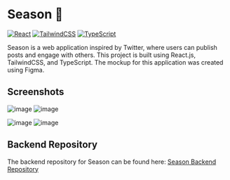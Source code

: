 # Season 🍁

[![React](https://img.shields.io/badge/React-v17.0.2-blue?style=for-the-badge&logo=react)](https://reactjs.org/)
[![TailwindCSS](https://img.shields.io/badge/TailwindCSS-v2.2.17-green?style=for-the-badge&logo=tailwind-css)](https://tailwindcss.com/)
[![TypeScript](https://img.shields.io/badge/TypeScript-v4.5.2-orange?style=for-the-badge&logo=typescript)](https://www.typescriptlang.org/)

Season is a web application inspired by Twitter, where users can publish posts and engage with others. This project is built using React.js, TailwindCSS, and TypeScript. The mockup for this application was created using Figma.

## Screenshots
![image](https://user-images.githubusercontent.com/114822626/234010500-24083d0a-0487-4032-ab4f-c79ecb4b14fc.png)
![image](https://user-images.githubusercontent.com/114822626/234010602-9376f4bc-177f-4d72-9d69-b049c2ef89a2.png)

![image](https://user-images.githubusercontent.com/114822626/234012027-af9bef3e-3fee-4e36-ac91-7909d9e2268a.png)
![image](https://user-images.githubusercontent.com/114822626/234012210-c2e3c54e-c195-470a-b278-b0999d2c3f2b.png)


## Backend Repository

The backend repository for Season can be found here: [Season Backend Repository](https://github.com/LoicFrancotte/season-back)






